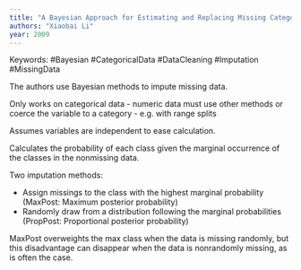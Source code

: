 ```yaml
---
title: "A Bayesian Approach for Estimating and Replacing Missing Categorical Data"
authors: "Xiaobai Li"
year: 2009
---
```


Keywords: #Bayesian #CategoricalData #DataCleaning #Imputation #MissingData

The authors use Bayesian methods to impute missing data.

Only works on categorical data - numeric data must use other methods or coerce the 
variable to a category - e.g. with range splits

Assumes variables are independent to ease calculation. 

Calculates the probability of each class given the marginal occurrence of the classes in the nonmissing data.

Two imputation methods:
- Assign missings to the class with the highest marginal probability (MaxPost: Maximum posterior probability)
- Randomly draw from a distribution following the marginal probabilities (PropPost: Proportional posterior probability)

MaxPost overweights the max class when the data is missing randomly, but this disadvantage can disappear when the data is nonrandomly missing, as is often the case.
